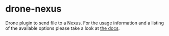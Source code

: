 # drone-nexus

Drone plugin to send file to a Nexus.
For the usage information and a listing of the available options please take a look at [the docs](./DOCS.md).